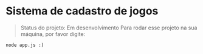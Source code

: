 # Sistema de cadastro de jogos
> Status do projeto: Em desenvolvimento
Para rodar esse projeto na sua máquina, por favor digite:
```
node app.js :)
```
